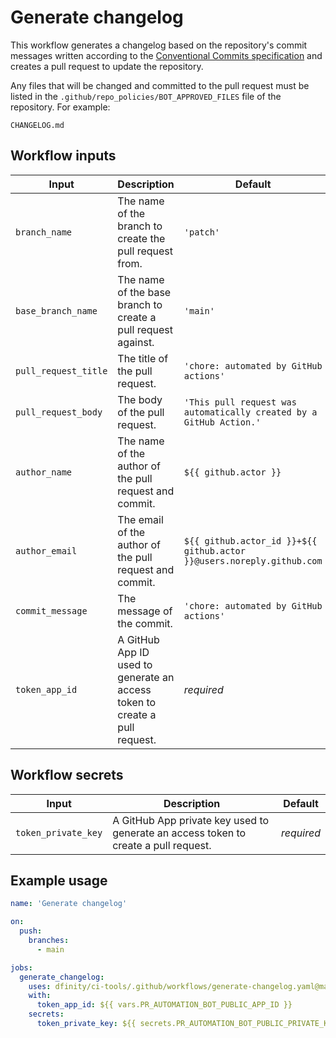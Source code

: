 # Generate changelog

This workflow generates a changelog based on the repository's commit messages written according to the [Conventional Commits specification](https://www.conventionalcommits.org/en/v1.0.0/) and creates a pull request to update the repository.

Any files that will be changed and committed to the pull request must be listed in the `.github/repo_policies/BOT_APPROVED_FILES` file of the repository. For example:

```
CHANGELOG.md
```

## Workflow inputs

| Input                | Description                                                                | Default                                                               |
| -------------------- | -------------------------------------------------------------------------- | --------------------------------------------------------------------- |
| `branch_name`        | The name of the branch to create the pull request from.                    | `'patch'`                                                             |
| `base_branch_name`   | The name of the base branch to create a pull request against.              | `'main'`                                                              |
| `pull_request_title` | The title of the pull request.                                             | `'chore: automated by GitHub actions'`                                |
| `pull_request_body`  | The body of the pull request.                                              | `'This pull request was automatically created by a GitHub Action.'`   |
| `author_name`        | The name of the author of the pull request and commit.                     | `${{ github.actor }}`                                                 |
| `author_email`       | The email of the author of the pull request and commit.                    | `${{ github.actor_id }}+${{ github.actor }}@users.noreply.github.com` |
| `commit_message`     | The message of the commit.                                                 | `'chore: automated by GitHub actions'`                                |
| `token_app_id`       | A GitHub App ID used to generate an access token to create a pull request. | _required_                                                            |

## Workflow secrets

| Input               | Description                                                                         | Default    |
| ------------------- | ----------------------------------------------------------------------------------- | ---------- |
| `token_private_key` | A GitHub App private key used to generate an access token to create a pull request. | _required_ |

## Example usage

```yaml
name: 'Generate changelog'

on:
  push:
    branches:
      - main

jobs:
  generate_changelog:
    uses: dfinity/ci-tools/.github/workflows/generate-changelog.yaml@main
    with:
      token_app_id: ${{ vars.PR_AUTOMATION_BOT_PUBLIC_APP_ID }}
    secrets:
      token_private_key: ${{ secrets.PR_AUTOMATION_BOT_PUBLIC_PRIVATE_KEY }}
```
